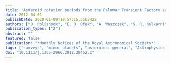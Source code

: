 ```yaml
---
title: "Asteroid rotation periods from the Palomar Transient Factory survey"
date: 2012-04-01
publishDate: 2020-01-09T19:57:15.356742Z
authors: ["D. Polishook", "E. O. Ofek", "A. Waszczak", "S. R. Kulkarni", "A. Gal-Yam", "O. Aharonson", "R. Laher", "J. Surace", "C. Klein", "J. Bloom", "N. Brosch", "D. Prialnik", "C. Grillmair", "S. B. Cenko", "M. Kasliwal", "N. Law", "D. Levitan", "P. Nugent", "D. Poznanski", "R. Quimby"]
publication_types: ["2"]
abstract: ""
featured: false
publication: "*Monthly Notices of the Royal Astronomical Society*"
tags: ["surveys", "minor planets", "asteroids: general", "Astrophysics - Earth and Planetary Astrophysics"]
doi: "10.1111/j.1365-2966.2012.20462.x"
---
```


